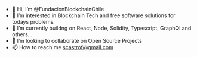 - 👋 Hi, I’m @FundacionBlockchainChile
- 👀 I’m interested in Blockchain Tech and free software solutions for todays problems.
- 🌱 I’m currently buildng on React, Node, Solidity, Typescript, GraphQl and others...
- 💞️ I’m looking to collaborate on Open Source Projects
- 📫 How to reach me scastrof@gmail.com

<!---
FundacionBlockchainChile/FundacionBlockchainChile is a ✨ special ✨ repository because its `README.md` (this file) appears on your GitHub profile.
You can click the Preview link to take a look at your changes.
--->
